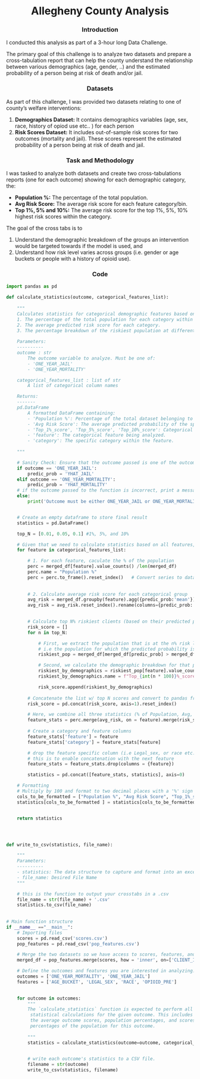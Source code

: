<h1 align="center">Allegheny County Analysis </h1>

<h3 align="center">Introduction</h3>
I conducted this analysis as part of a 3-hour long Data Challenge.

The primary goal of this challenge is to analyze two datasets and prepare a cross-tabulation report that can help the county understand the relationship between various demographics (age, gender, ..) and the estimated probability of a person being at risk of death and/or jail.

<h3 align="center">Datasets</h3>
As part of this challenge, I was provided two datasets relating to one of county’s welfare interventions:

1. **Demographics Dataset:** It contains demographics variables (age, sex, race, history of opiod use etc.. ) for each person 
2. **Risk Scores Dataset:** It includes out-of-sample risk scores for two outcomes (mortality and jail). These scores represent the estimated probability of a person being at risk of death and jail.

<h3 align="center">Task and Methodology</h3>

I was tasked to analyze both datasets and create two cross-tabulations reports (one for each outcome) showing for each demographic category, the:

- **Population %:** The percentage of the total population.
- **Avg Risk Score:** The average risk score for each feature category/bin.
- **Top 1%, 5% and 10%:** The average risk score for the top 1%, 5%, 10% highest risk scores within the category.


The goal of the cross tabs is to
1. Understand the demographic breakdown of the groups an intervention would be targeted towards if the model is used, and
2. Understand how risk level varies across groups (i.e. gender or age buckets or people with a history of opioid use).

<h3 align="center">Code</h3>

```python
import pandas as pd

def calculate_statistics(outcome, categorical_features_list):
    
    """
    Calculates statistics for categorical demographic features based on a specified outcome, specifically:
    1. The percentage of the total population for each category within a categorical feature.
    2. The average predicted risk score for each category.
    3. The percentage breakdown of the riskiest population at different thresholds (Top 1%, 5%, and 10% risk levels).
    
    Parameters:
    ----------
    outcome : str
        The outcome variable to analyze. Must be one of:
        - 'ONE_YEAR_JAIL'
        - 'ONE_YEAR_MORTALITY'

    categorical_features_list : list of str
        A list of categorical column names

    Returns:
    -------
    pd.DataFrame
        A formatted DataFrame containing:
        - 'Population %': Percentage of the total dataset belonging to each category.
        - 'Avg Risk Score': The average predicted probability of the specified outcome for each category.
        - 'Top_1%_score', 'Top_5%_score', 'Top_10%_score': Categorical breakdown of top 1%, 5%, and 10% of riskiest populations.
        - 'feature': The categorical feature being analyzed.
        - 'category': The specific category within the feature.
    
    """  

    # Sanity Check: Ensure that the outcome passed is one of the outcomes we have probabilities for in our dataset
    if outcome == 'ONE_YEAR_JAIL':
        predic_prob = 'YHAT_JAIL'
    elif outcome == 'ONE_YEAR_MORTALITY':
        predic_prob = 'YHAT_MORTALITY'
    # if the outcome passed to the function is incorrect, print a message to redict user
    else:
        print('Outcome must be either ONE_YEAR_JAIL or ONE_YEAR_MORTALITY. Please specify correct outcome')


    # Create an empty dataframe to store final result
    statistics = pd.DataFrame()

    top_N = [0.01, 0.05, 0.1] #1%, 5%, and 10%

    # Given that we need to calculate statistics based on all features, we loop through them
    for feature in categorical_features_list:

        # 1. For each feature, caculate the % of the population
        perc = merged_df[feature].value_counts() /len(merged_df)
        perc.name = "Population %"
        perc = perc.to_frame().reset_index()   # Convert series to dataframe
   
        
        # 2. Calculate average risk score for each categorical group
        avg_risk = merged_df.groupby(feature).agg({predic_prob:'mean'}) 
        avg_risk = avg_risk.reset_index().rename(columns={predic_prob: "Avg Risk Score"})

        
        # Calculate top N% riskiest clients (based on their predicted probability of the relevant outcome)
        risk_score = []
        for n in top_N:

            # First, we extract the population that is at the n% risk level  (1, 5 or 10% risk level)
            # i.e the population for which the predicted probability is at the top 1%
            riskiest_pop = merged_df[merged_df[predic_prob] > merged_df[predic_prob].quantile(1-n)]

            # Second, we calculate the demographic breakdown for that population
            riskiest_by_demographics = riskiest_pop[feature].value_counts() /len(riskiest_pop)
            riskiest_by_demographics.name = f"Top_{int(n * 100)}%_score"

            risk_score.append(riskiest_by_demographics)
        
        # Concatenate the list w/ top N scores and convert to pandas frame
        risk_score = pd.concat(risk_score, axis=1).reset_index()

        # Here, we combine all three statistics (% of Population, Avg, and Top N Scores)
        feature_stats = perc.merge(avg_risk, on = feature).merge(risk_score, on = feature, how = 'outer')
            
        # Create a category and feature columns
        feature_stats['feature'] = feature
        feature_stats['category'] = feature_stats[feature]

        # drop the feature specific column (i.e Legal_sex, or race etc...) not the "feature" column
        # this is to enable concatenation with the next feature
        feature_stats = feature_stats.drop(columns = {feature})

        statistics = pd.concat([feature_stats, statistics], axis=0)

    # Formatting
    # Multiply by 100 and format to two decimal places with a '%' sign
    cols_to_be_formatted = ["Population %", "Avg Risk Score", "Top_1%_score", "Top_5%_score", "Top_10%_score"]
    statistics[cols_to_be_formatted ] = statistics[cols_to_be_formatted].map(lambda x: f"{x * 100:.2f}%" if pd.notnull(x) else "NaN")


    return statistics




def write_to_csv(statistics, file_name):

    """
    Parameters:
    ----------
    - statistics: The data structure to capture and format into an excel sheet.
    - file_name: Desired File Name
    """

    # this is the function to output your crosstabs in a .csv
    file_name = str(file_name) + '.csv'
    statistics.to_csv(file_name)
 
        
# Main function structure
if __name__ =="__main__":
    # Importing files
    scores = pd.read_csv('scores.csv')
    pop_features = pd.read_csv('pop_features.csv')

    # Merge the two datasets so we have access to scores, features, and outcomes in one df
    merged_df = pop_features.merge(scores, how = 'inner', on=['CLIENT_ID', 'EPISODE_DATE'])

    # Define the outcomes and features you are interested in analyzing.
    outcomes = ['ONE_YEAR_MORTALITY', 'ONE_YEAR_JAIL']
    features = ['AGE_BUCKET', 'LEGAL_SEX', 'RACE', 'OPIOID_PRE']

    
    for outcome in outcomes:
        """ 
        The `calculate_statistics` function is expected to perform all necessary
         statistical calculations for the given outcome. This includes determining
         the average outcome scores, population percentages, and scores within the top
         percentages of the population for this outcome.
        
        """
        statistics = calculate_statistics(outcome=outcome, categorical_features_list=features)
        

        # write each outcome's statistics to a CSV file.
        filename = str(outcome)
        write_to_csv(statistics, filename)
```
